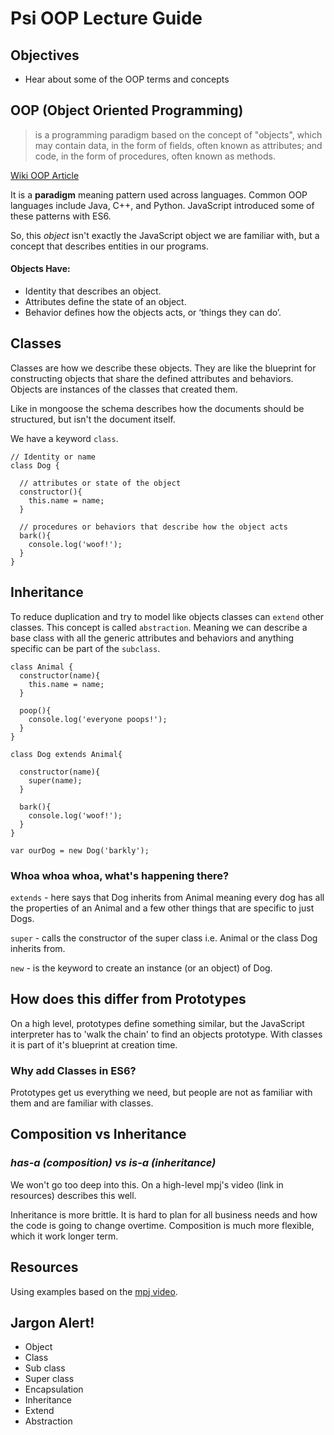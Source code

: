 # Psi OOP Lecture Guide
## Objectives
- Hear about some of the OOP terms and concepts

## OOP (Object Oriented Programming)

> is a programming paradigm based on the concept of "objects", which may contain data, in the form of fields, often known as attributes; and code, in the form of procedures, often known as methods.

[Wiki OOP Article](https://en.wikipedia.org/wiki/Object-oriented_programming)

It is a **paradigm** meaning pattern used across languages. Common OOP languages include Java, C++, and Python. JavaScript introduced some of these patterns with ES6.

So, this *object* isn't exactly the JavaScript object we are familiar with, but a concept that describes entities in our programs. 

#### Objects Have:

- Identity that describes an object. 
- Attributes define the state of an object. 
- Behavior defines how the objects acts, or ‘things they can do’.

## Classes
Classes are how we describe these objects. They are like the blueprint for constructing objects that share the defined attributes and behaviors. Objects are instances of the classes that created them.

Like in mongoose the schema describes how the documents should be structured, but isn't the document itself.

We have a keyword `class`.

```
// Identity or name
class Dog {

  // attributes or state of the object
  constructor(){
    this.name = name;
  }
  
  // procedures or behaviors that describe how the object acts
  bark(){
    console.log('woof!');
  }
}
```

## Inheritance 
To reduce duplication and try to model like objects classes can `extend` other classes. This concept is called `abstraction`. Meaning we can describe a base class with all the generic attributes and behaviors and anything specific can be part of the `subclass`.

```
class Animal {
  constructor(name){
    this.name = name;
  }

  poop(){
    console.log('everyone poops!');
  }
}

class Dog extends Animal{

  constructor(name){
    super(name);
  }

  bark(){
    console.log('woof!');
  }
}

var ourDog = new Dog('barkly');

```

### Whoa whoa whoa, what's happening there?

`extends` - here says that Dog inherits from Animal meaning every dog has all the properties of an Animal and a few other things that are specific to just Dogs.

`super` - calls the constructor of the super class i.e. Animal or the class Dog inherits from.

`new` - is the keyword to create an instance (or an object) of Dog.

## How does this differ from Prototypes
On a high level, prototypes define something similar, but the JavaScript interpreter has to 'walk the chain' to find an objects prototype. With classes it is part of it's blueprint at creation time. 

### Why add Classes in ES6?
Prototypes get us everything we need, but people are not as familiar with them and are familiar with classes. 

## Composition vs Inheritance
### *has-a (composition) vs is-a (inheritance)*

We won't go too deep into this. On a high-level mpj's video (link in resources) describes this well.

Inheritance is more brittle. It is hard to plan for all business needs and how the code is going to change overtime. Composition is much more flexible, which it work longer term.

## Resources
Using examples based on the [mpj video](https://www.youtube.com/watch?v=wfMtDGfHWpA).

## Jargon Alert!
- Object
- Class
- Sub class
- Super class
- Encapsulation 
- Inheritance 
- Extend
- Abstraction